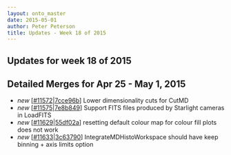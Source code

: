 ```yaml
---
layout: onto_master
date: 2015-05-01
author: Peter Peterson
title: Updates - Week 18 of 2015
---
```

Updates for week 18 of 2015
---------------------------

Detailed Merges for Apr 25 - May 1, 2015
----------------------------------------
* *new* \[[#11572](http://trac.mantidproject.org/mantid/ticket/11572)\|[7cce96b](https://github.com/mantidproject/mantid/commit/7cce96b07c0a9b57cfee4a3b2e20b26767e99c75)\] Lower dimensionality cuts for CutMD
* *new* \[[#11575](http://trac.mantidproject.org/mantid/ticket/11575)\|[7e8b849](https://github.com/mantidproject/mantid/commit/7e8b849d3e6ebffb73ab840ad74c6e5152eefa64)\] Support FITS files produced by Starlight cameras in LoadFITS
* *new* \[[#11629](http://trac.mantidproject.org/mantid/ticket/11629)\|[55df02a](https://github.com/mantidproject/mantid/commit/55df02afd0a68616d97d266877469ebb9d5d9b03)\] resetting default colour map for colour fill plots does not work
* *new* \[[#11633](http://trac.mantidproject.org/mantid/ticket/11633)\|[3c63790](https://github.com/mantidproject/mantid/commit/3c637900cf128f6f119f67f8584eadb8ad39f06d)\] IntegrateMDHistoWorkspace should have keep binning + axis limits option
